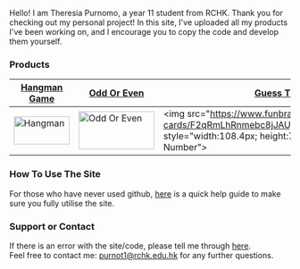 Hello! I am Theresia Purnomo, a year 11 student from RCHK. Thank you for checking out my personal project! In this site, I've uploaded all my products I've been working on, and I encourage you to copy the code and develop them yourself. 

### Products

| <b>[Hangman Game](https://theresiap.github.io/Personal-Project/Hangman/)</b>  | <b>[Odd Or Even](https://github.com/Theresiap/Personal-Project/blob/master/Hangman/Hangman.md)</b> | <b>[Guess The Number](https://theresiap.github.io/Personal-Project/GuessTheNumber/)</b>  |
| ------------- | ------------- | ------------- |
| <img src="https://11points.com/wp-content/uploads/2012/09/dominatehangman-1600.jpg" style="width:100px; height:50px" alt="Hangman">  | <img src="https://miro.medium.com/max/1600/1*R-Nk15cdtPJNYlIBl68dKg.jpeg" style="width:136px; height:68px" alt="Odd Or Even">  | <img src="https://www.funbrain.com/assets/img/content-cards/F2qRmLhRnmebc8jJAUjr_GuessTheNumber%403x.png" style="width:108.4px; height:72.7516' alt="Guess The Number">


### How To Use The Site
For those who have never used github, [here](https://theresiap.github.io/Personal-Project/Help/) is a quick help guide to make sure you fully utilise the site.

### Support or Contact

If there is an error with the site/code, please tell me through [here](). 
<br>
Feel free to contact me: <a href = "mailto: purnot1@rchk.edu.hk">purnot1@rchk.edu.hk</a> for any further questions.
